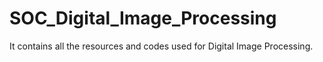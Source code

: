 # SOC_Digital_Image_Processing
It contains all the resources and codes used for Digital Image Processing.  
